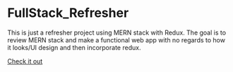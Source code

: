 # FullStack_Refresher
This is just a refresher project using MERN stack with Redux. The goal is to review MERN stack and make a functional web app with no regards to how it looks/UI design and then incorporate redux.

[Check it out](https://fullstack-refresher.herokuapp.com/)
